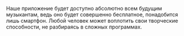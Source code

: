 Наше приложение будет доступно абсолютно всем  будущим музыкантам, ведь оно будет совершенно бесплатное, понадобится лишь смартфон. Любой человек может воплотить свои творческие способности, не разбираясь в сложных программах.
